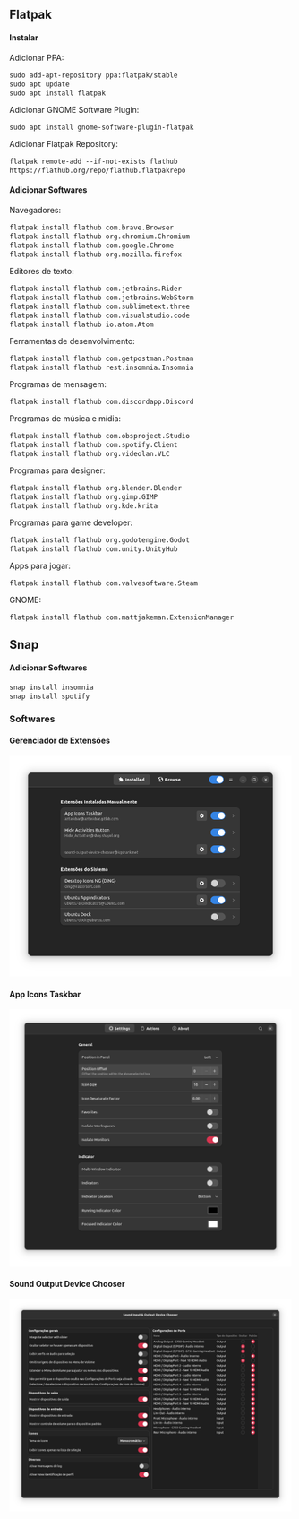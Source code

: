 ## Flatpak

#### Instalar

Adicionar PPA:

```shell
sudo add-apt-repository ppa:flatpak/stable
sudo apt update
sudo apt install flatpak
```

Adicionar GNOME Software Plugin:

```shell
sudo apt install gnome-software-plugin-flatpak
```

Adicionar Flatpak Repository:

```shell
flatpak remote-add --if-not-exists flathub https://flathub.org/repo/flathub.flatpakrepo
```

#### Adicionar Softwares

Navegadores:

```shell
flatpak install flathub com.brave.Browser
flatpak install flathub org.chromium.Chromium
flatpak install flathub com.google.Chrome
flatpak install flathub org.mozilla.firefox
```

Editores de texto:

```shell
flatpak install flathub com.jetbrains.Rider
flatpak install flathub com.jetbrains.WebStorm
flatpak install flathub com.sublimetext.three
flatpak install flathub com.visualstudio.code
flatpak install flathub io.atom.Atom
```

Ferramentas de desenvolvimento:

```shell
flatpak install flathub com.getpostman.Postman
flatpak install flathub rest.insomnia.Insomnia
```

Programas de mensagem:

```shell
flatpak install flathub com.discordapp.Discord
```

Programas de música e mídia:

```shell
flatpak install flathub com.obsproject.Studio
flatpak install flathub com.spotify.Client
flatpak install flathub org.videolan.VLC
```

Programas para designer:

```shell
flatpak install flathub org.blender.Blender
flatpak install flathub org.gimp.GIMP
flatpak install flathub org.kde.krita
```

Programas para game developer:

```shell
flatpak install flathub org.godotengine.Godot
flatpak install flathub com.unity.UnityHub
```

Apps para jogar:

```shell
flatpak install flathub com.valvesoftware.Steam
```

GNOME:

```shell
flatpak install flathub com.mattjakeman.ExtensionManager
```

## Snap

#### Adicionar Softwares

```shell
snap install insomnia
snap install spotify
```

### Softwares

#### Gerenciador de Extensões

![Gerenciador de Extensões do GNOME](./linux-gnome-extensions.png)

#### App Icons Taskbar

![Extensões do GNOME - App Icons Taskbar](./linux-gnome-extension-app-icons-taskbar.png)

#### Sound Output Device Chooser

![Extensões do GNOME - Sound Output Device Chooser](./linux-gnome-extension-sound-output-device-chooser.png)
